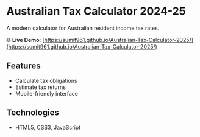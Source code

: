 # Australian Tax Calculator 2024-25

A modern calculator for Australian resident income tax rates.

🌐 **Live Demo**: [https://sumit961.github.io/Australian-Tax-Calculator-2025/](https://sumit961.github.io/Australian-Tax-Calculator-2025/)

## Features
- Calculate tax obligations
- Estimate tax returns
- Mobile-friendly interface

## Technologies
- HTML5, CSS3, JavaScript
